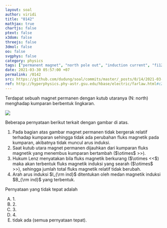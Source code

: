 ```yaml
---
layout: soal
author: viridi
title: "0142"
mathjax: true
chartjs: false
ptext: false
x3dom: false
threejs: false
3dmol: false
oo: false
svgphys: false
category: physics
tags: ["permanent magnet", "north pole out", "induction current", "fi1202", "2020-1"]
date: 2021-03-30 05:57:00 +07
permalink: /0142
src: https://github.com/dudung/soal/commits/master/_posts/0/14/2021-03-30-magnet-north-pole-out.md
ref: http://hyperphysics.phy-astr.gsu.edu/hbase/electric/farlaw.html#c2
---
```

Terdapat sebuah magnet permanen dengan kutub utaranya (N: north) menghadap kumparan berbentuk lingkaran.

![]({{site.baseurl}}/assets/img/0/14/0142.png)

Beberapa pernyataan berikut terkait dengan gambar di atas.

<ol>
<li>Pada bagian atas gambar magnet permanen tidak bergerak relatif terhadap kumparan sehingga tidak ada perubahan fluks magnetik pada kumparan, akibatnya tidak muncul arus induksi.</li>
<li>Saat kutub utara magnet permanen dijauhkan dari kumparan fluks magnetik yang menembus kumparan bertambah ($\otimes$ >>).
</li>
<li>Hukum Lenz menyatakan bila fluks magnetik berkurang ($\otimes <<$) maka akan terbentuk fluks magnetik induksi yang searah ($\otimes$ >>), sehingga jumlah total fluks magnetik relatif tidak berubah.</li>
<li>Arah arus induksi $I_{\rm ind}$ ditentukan oleh medan magnetik induksi $B_{\rm ind}$ yang terbentuk.</li>
</ol>

Pernyataan yang tidak tepat adalah

<ol type="A">
<li>1.
<li>2.
<li>3.
<li>4.
<li>tidak ada (semua pernyataan tepat).
